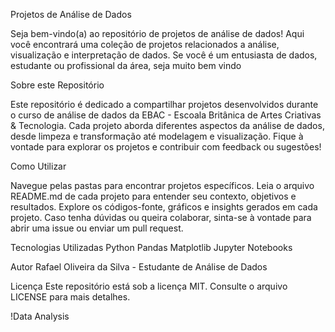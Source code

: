 Projetos de Análise de Dados

Seja bem-vindo(a) ao repositório de projetos de análise de dados! Aqui você encontrará uma coleção de projetos relacionados a análise, visualização e interpretação de dados. Se você é um entusiasta de dados, estudante ou profissional da área, seja muito bem vindo

Sobre este Repositório

Este repositório é dedicado a compartilhar projetos desenvolvidos durante o curso de análise de dados da EBAC - Escoala Britânica de Artes Criativas & Tecnologia. Cada projeto aborda diferentes aspectos da análise de dados, desde limpeza e transformação até modelagem e visualização. Fique à vontade para explorar os projetos e contribuir com feedback ou sugestões!

Como Utilizar

Navegue pelas pastas para encontrar projetos específicos.
Leia o arquivo README.md de cada projeto para entender seu contexto, objetivos e resultados.
Explore os códigos-fonte, gráficos e insights gerados em cada projeto.
Caso tenha dúvidas ou queira colaborar, sinta-se à vontade para abrir uma issue ou enviar um pull request.

Tecnologias Utilizadas
Python
Pandas
Matplotlib
Jupyter Notebooks

Autor
Rafael Oliveira da Silva - Estudante de Análise de Dados

Licença
Este repositório está sob a licença MIT. Consulte o arquivo LICENSE para mais detalhes.

!Data Analysis
